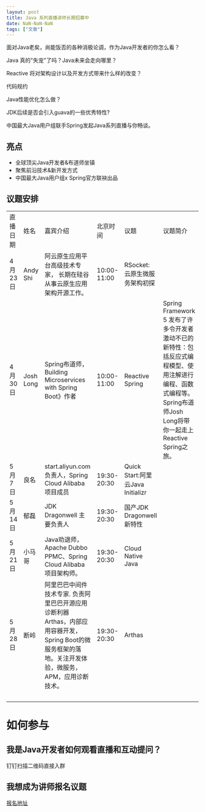 ```yaml
---
layout: post
title: Java 系列直播讲师长期招募中
date: NaN-NaN-NaN
tags: ["文章"]
---
```


<!-- wp:paragraph -->

面对Java老矣，尚能饭否的各种消极论调，作为Java开发者的你怎么看？

<!-- /wp:paragraph -->

<!-- wp:paragraph -->

Java 真的"失宠"了吗？Java未来会走向哪里？

<!-- /wp:paragraph -->

<!-- wp:paragraph -->

Reactive 将对架构设计以及开发方式带来什么样的改变？

<!-- /wp:paragraph -->

<!-- wp:paragraph -->

代码规约

<!-- /wp:paragraph -->

<!-- wp:paragraph -->

Java性能优化怎么做？

<!-- /wp:paragraph -->

<!-- wp:paragraph -->

JDK后续是否会引入guava的一些优秀特性? 

<!-- /wp:paragraph -->

<!-- wp:paragraph -->

中国最大Java用户组联手Spring发起Java系列直播与你畅谈。

<!-- /wp:paragraph -->

<!-- wp:heading -->

## 亮点

<!-- /wp:heading -->

<!-- wp:list -->

*   全球顶尖Java开发者&布道师坐镇
*   聚焦前沿技术&新开发方式
*   中国最大Java用户组x Spring官方联袂出品
<!-- /wp:list -->

<!-- wp:heading -->

## 议题安排

<!-- /wp:heading -->

<!-- wp:table -->
<table class="wp-block-table"><tbody><tr><td>直播日期</td><td>姓名</td><td>嘉宾介绍</td><td>北京时间</td><td>议题</td><td>议题简介</td></tr><tr><td>4月23日</td><td>Andy Shi</td><td>阿云原生应用平台高级技术专家， 长期在硅谷从事云原生应用架构开源工作。</td><td>10:00-11:00</td><td>RSocket: 云原生微服务架构初探</td><td>&nbsp;</td></tr><tr><td>4月30日</td><td>Josh Long</td><td>Spring布道师，Building Microservices with Spring Boot》作者</td><td>10:00-11:00</td><td>Reactive Spring</td><td>Spring Framework 5 发布了许多令开发者激动不已的新特性：包括反应式编程模型、使用注解进行编程、函数式编程等。Spring布道师Josh Long将带你一起走上Reactive Spring之旅。</td></tr><tr><td>5月7日</td><td>良名</td><td>start.aliyun.com负责人，Spring Cloud Alibaba 项目成员</td><td>19:30-20:30</td><td>Quick Start:阿里云Java Initializr</td><td>&nbsp;</td></tr><tr><td>5月14日</td><td>郁磊</td><td>JDK Dragonwell 主要负责人</td><td>19:30-20:30</td><td>国产JDK Dragonwell新特性</td><td>&nbsp;</td></tr><tr><td>5月21日&nbsp;</td><td>小马哥</td><td>Java劝退师，Apache Dubbo PPMC、Spring Cloud Alibaba 项目架构师。</td><td>19:30-20:30</td><td>Cloud Native Java</td><td>&nbsp;</td></tr><tr><td>5月28日</td><td>断岭</td><td>阿里巴巴中间件技术专家. 负责阿里巴巴开源应用诊断利器Arthas，内部应用容器开发，Spring Boot的微服务框架的落地。关注开发体验，微服务，APM，应用诊断技术。</td><td>19:30-20:30</td><td>Arthas</td><td>&nbsp;</td></tr><tr><td>&nbsp;</td><td>&nbsp;</td><td>&nbsp;</td><td>&nbsp;</td><td>&nbsp;</td><td>&nbsp;</td></tr></tbody></table>
<!-- /wp:table -->

<!-- wp:heading {"level":1} -->

# 如何参与

<!-- /wp:heading -->

<!-- wp:heading -->

## 我是Java开发者如何观看直播和互动提问？

<!-- /wp:heading -->

<!-- wp:paragraph -->

钉钉扫描二维码直接入群

<!-- /wp:paragraph -->

<!-- wp:heading -->

## 我想成为讲师报名议题

<!-- /wp:heading -->

<!-- wp:paragraph -->

[报名地址](http://greentea.mikecrm.com/hUNqXX1)

<!-- /wp:paragraph -->